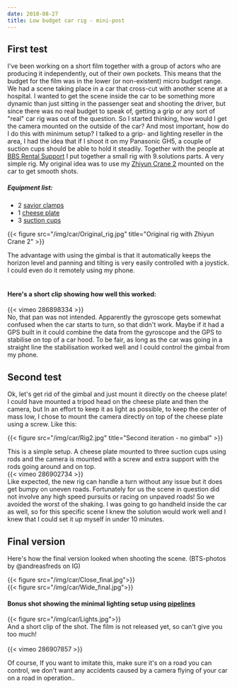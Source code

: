 ```yaml
---
date: 2018-08-27
title: Low budget car rig - mini-post
---
```


## First test
I've been working on a short film together with a group of actors who are producing it independently, out of their own pockets. 
This means that the budget for the film was in the lower (or non-existent) micro budget range. We had a scene taking place in a car that cross-cut with another scene at a hospital.
I wanted to get the scene inside the car to be something more dynamic than just sitting in the passenger seat and shooting the driver, but since there was no real budget to speak of, getting a grip or any sort of "real" car rig was out of the question. So I started thinking, how would I get the camera mounted on the outside of the car? And most important, how do I do this with minimum setup?
I talked to a grip- and lighting reseller in the area, I had the idea that if I shoot it on my Panasonic GH5, a couple of suction cups should be able to hold it steadily.
Together with the people at [BBS Rental Support](https://bbsrentalsupport.com/) I put together a small rig with 9.solutions parts. A very simple rig. My original idea was to use my [Zhiyun Crane 2](https://www.zhiyun-tech.com/crane2) mounted on the car to get smooth shots.

##### Equipment list:
* 2 [savior clamps](https://bbsrentalsupport.com/collections/123/products/savior-clamp) 
* 1 [cheese plate](https://bbsrentalsupport.com/products/cheese-plate) 
* 3 [suction cups](https://bbsrentalsupport.com/products/suction-cup-w-3-8-1-4-cheese-block)
   
{{< figure src="/img/car/Original_rig.jpg" title="Original rig with Zhiyun Crane 2" >}}

The advantage with using the gimbal is that it automatically keeps the horizon level and panning and tilting is very easily controlled with a joystick. I could even do
it remotely using my phone.
<br>
<br>
#### Here's a short clip showing how well this worked:

{{< vimeo 286898334 >}}
<br>
No, that pan was not intended. Apparently the gyroscope gets somewhat confused when the car starts to turn, so that didn't work. Maybe if it had a GPS built in it could combine the data from the gyroscope and the GPS to stabilise on top of a car hood. 
To be fair, as long as the car was going in a straight line the stabilisation worked well and I could control the gimbal from my phone.

## Second test
Ok, let's get rid of the gimbal and just mount it directly on the cheese plate! 
<br>
I could have mounted a tripod head on the cheese plate and then the camera, but In an effort to keep it as light as possible, to keep the center of mass low, I chose to mount the camera directly on top of the cheese plate using a screw. Like this:

{{< figure src="/img/car/Rig2.jpg" title="Second iteration - no gimbal" >}}

This is a simple setup. A cheese plate mounted to three suction cups using rods and the camera is mounted with a screw and extra support with the rods going around and on top.
<br>
{{< vimeo 286902734 >}}
<br>
Like expected, the new rig can handle a turn without any issue but it does get bumpy on uneven roads. Fortunately for us  the scene in question did not involve any high speed pursuits or racing on unpaved roads! So we avoided the worst of the shaking.
I was going to go handheld inside the car as well, so for this specific scene I knew the solution would work well and I knew that I could set it up myself in under 10 minutes.
## Final version 

Here's how the final version looked when shooting the scene. 
(BTS-photos by @andreasfreds on IG)

{{< figure src="/img/car/Close_final.jpg">}}
<br>
{{< figure src="/img/car/Wide_final.jpg">}}
<br>
#### Bonus shot showing the minimal lighting setup using [pipelines](https://bbsrentalsupport.com/collections/pipeline-system)
{{< figure src="/img/car/Lights.jpg">}}
<br>
And a short clip of the shot. The film is not released yet, so can't give you too much!
<br>
<br>
{{< vimeo 286907857 >}}

Of course, If you want to imitate this, make sure it's on a road you can control, we don't want any accidents caused by a camera flying of your car on a road in operation.. 